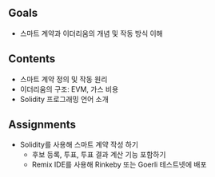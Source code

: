 ## Goals
- 스마트 계약과 이더리움의 개념 및 작동 방식 이해

## Contents
- 스마트 계약 정의 및 작동 원리
- 이더리움의 구조: EVM, 가스 비용
- Solidity 프로그래밍 언어 소개

## Assignments
- Solidity를 사용해 스마트 계약 작성 하기
  - 후보 등록, 투표, 투표 결과 계산 기능 포함하기
  - Remix IDE를 사용해 Rinkeby 또는 Goerli 테스트넷에 배포